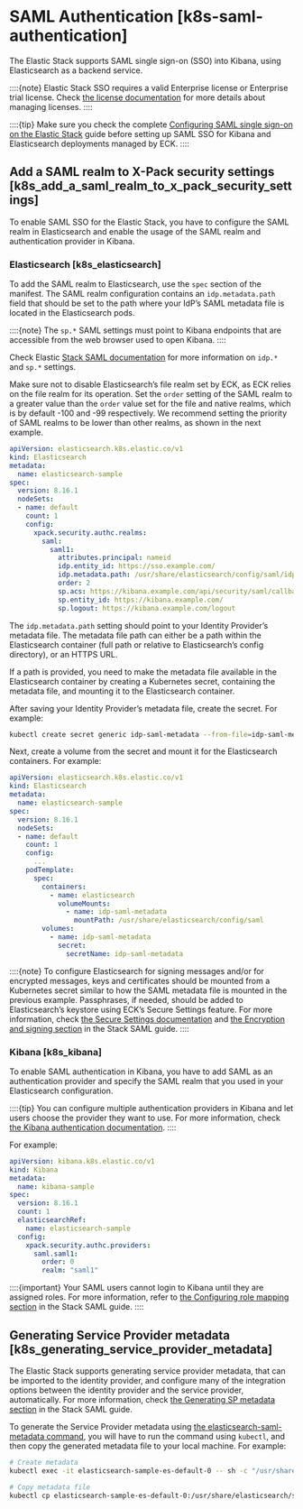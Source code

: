 # SAML Authentication [k8s-saml-authentication]

The Elastic Stack supports SAML single sign-on (SSO) into Kibana, using Elasticsearch as a backend service.

::::{note}
Elastic Stack SSO requires a valid Enterprise license or Enterprise trial license. Check [the license documentation](../../../deploy-manage/license/manage-your-license-in-eck.md) for more details about managing licenses.
::::


::::{tip}
Make sure you check the complete [Configuring SAML single sign-on on the Elastic Stack](/deploy-manage/users-roles/cluster-or-deployment-auth/saml.md) guide before setting up SAML SSO for Kibana and Elasticsearch deployments managed by ECK.
::::


## Add a SAML realm to X-Pack security settings [k8s_add_a_saml_realm_to_x_pack_security_settings]

To enable SAML SSO for the Elastic Stack, you have to configure the SAML realm in Elasticsearch and enable the usage of the SAML realm and authentication provider in Kibana.

### Elasticsearch [k8s_elasticsearch]

To add the SAML realm to Elasticsearch, use the `spec` section of the manifest. The SAML realm configuration contains an `idp.metadata.path` field that should be set to the path where your IdP’s SAML metadata file is located in the Elasticsearch pods.

::::{note}
The `sp.*` SAML settings must point to Kibana endpoints that are accessible from the web browser used to open Kibana.
::::


Check Elastic [Stack SAML documentation](/deploy-manage/users-roles/cluster-or-deployment-auth/saml.md#saml-guide-idp) for more information on `idp.*` and `sp.*` settings.

Make sure not to disable Elasticsearch’s file realm set by ECK, as ECK relies on the file realm for its operation. Set the `order` setting of the SAML realm to a greater value than the `order` value set for the file and native realms, which is by default -100 and -99 respectively. We recommend setting the priority of SAML realms to be lower than other realms, as shown in the next example.

```yaml
apiVersion: elasticsearch.k8s.elastic.co/v1
kind: Elasticsearch
metadata:
  name: elasticsearch-sample
spec:
  version: 8.16.1
  nodeSets:
  - name: default
    count: 1
    config:
      xpack.security.authc.realms:
        saml:
          saml1:
            attributes.principal: nameid
            idp.entity_id: https://sso.example.com/
            idp.metadata.path: /usr/share/elasticsearch/config/saml/idp-saml-metadata.xml
            order: 2
            sp.acs: https://kibana.example.com/api/security/saml/callback
            sp.entity_id: https://kibana.example.com/
            sp.logout: https://kibana.example.com/logout
```

The `idp.metadata.path` setting should point to your Identity Provider’s metadata file. The metadata file path can either be a path within the Elasticsearch container (full path or relative to Elasticsearch’s config directory), or an HTTPS URL.

If a path is provided, you need to make the metadata file available in the Elasticsearch container by creating a Kubernetes secret, containing the metadata file, and mounting it to the Elasticsearch container.

After saving your Identity Provider’s metadata file, create the secret. For example:

```sh
kubectl create secret generic idp-saml-metadata --from-file=idp-saml-metadata.xml
```

Next, create a volume from the secret and mount it for the Elasticsearch containers. For example:

```yaml
apiVersion: elasticsearch.k8s.elastic.co/v1
kind: Elasticsearch
metadata:
  name: elasticsearch-sample
spec:
  version: 8.16.1
  nodeSets:
  - name: default
    count: 1
    config:
      ...
    podTemplate:
      spec:
        containers:
          - name: elasticsearch
            volumeMounts:
              - name: idp-saml-metadata
                mountPath: /usr/share/elasticsearch/config/saml
        volumes:
          - name: idp-saml-metadata
            secret:
              secretName: idp-saml-metadata
```

::::{note}
To configure Elasticsearch for signing messages and/or for encrypted messages, keys and certificates should be mounted from a Kubernetes secret similar to how the SAML metadata file is mounted in the previous example. Passphrases, if needed, should be added to Elasticsearch’s keystore using ECK’s Secure Settings feature. For more information, check [the Secure Settings documentation](../../../deploy-manage/security/secure-settings.md) and [the Encryption and signing section](/deploy-manage/users-roles/cluster-or-deployment-auth/saml.md#saml-enc-sign) in the Stack SAML guide.
::::



### Kibana [k8s_kibana]

To enable SAML authentication in Kibana, you have to add SAML as an authentication provider and specify the SAML realm that you used in your Elasticsearch configuration.

::::{tip}
You can configure multiple authentication providers in Kibana and let users choose the provider they want to use. For more information, check [the Kibana authentication documentation](/deploy-manage/users-roles/cluster-or-deployment-auth/user-authentication.md).
::::


For example:

```yaml
apiVersion: kibana.k8s.elastic.co/v1
kind: Kibana
metadata:
  name: kibana-sample
spec:
  version: 8.16.1
  count: 1
  elasticsearchRef:
    name: elasticsearch-sample
  config:
    xpack.security.authc.providers:
      saml.saml1:
        order: 0
        realm: "saml1"
```

::::{important}
Your SAML users cannot login to Kibana until they are assigned roles. For more information, refer to [the Configuring role mapping section](/deploy-manage/users-roles/cluster-or-deployment-auth/saml.md#saml-role-mapping) in the Stack SAML guide.
::::




## Generating Service Provider metadata [k8s_generating_service_provider_metadata]

The Elastic Stack supports generating service provider metadata, that can be imported to the identity provider, and configure many of the integration options between the identity provider and the service provider, automatically. For more information, check [the Generating SP metadata section](/deploy-manage/users-roles/cluster-or-deployment-auth/saml.md#saml-sp-metadata) in the Stack SAML guide.

To generate the Service Provider metadata using [the elasticsearch-saml-metadata command](elasticsearch://docs/reference/elasticsearch/command-line-tools/saml-metadata.md), you will have to run the command using `kubectl`, and then copy the generated metadata file to your local machine. For example:

```sh
# Create metadata
kubectl exec -it elasticsearch-sample-es-default-0 -- sh -c "/usr/share/elasticsearch/bin/elasticsearch-saml-metadata --realm saml1"

# Copy metadata file
kubectl cp elasticsearch-sample-es-default-0:/usr/share/elasticsearch/saml-elasticsearch-metadata.xml saml-elasticsearch-metadata.xml
```


